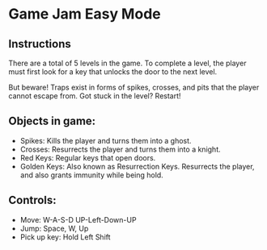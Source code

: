 # Game Jam Easy Mode
## Instructions
There are a total of 5 levels in the game.
To complete a level, the player must first look for a key that unlocks the door to the next level.

But beware! Traps exist in forms of spikes, crosses, and pits that the player cannot escape from.
Got stuck in the level? Restart!

## Objects in game:
* Spikes: Kills the player and turns them into a ghost.
* Crosses: Resurrects the player and turns them into a knight.
* Red Keys: Regular keys that open doors.
* Golden Keys: Also known as Resurrection Keys. Resurrects the player, and also grants immunity while being hold.

## Controls:
* Move: W-A-S-D UP-Left-Down-UP
* Jump: Space, W, Up
* Pick up key: Hold Left Shift
